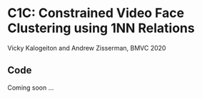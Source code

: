 # C1C: Constrained Video Face Clustering using 1NN Relations

Vicky Kalogeiton and Andrew Zisserman, BMVC 2020 

## Code 

Coming soon ... 
